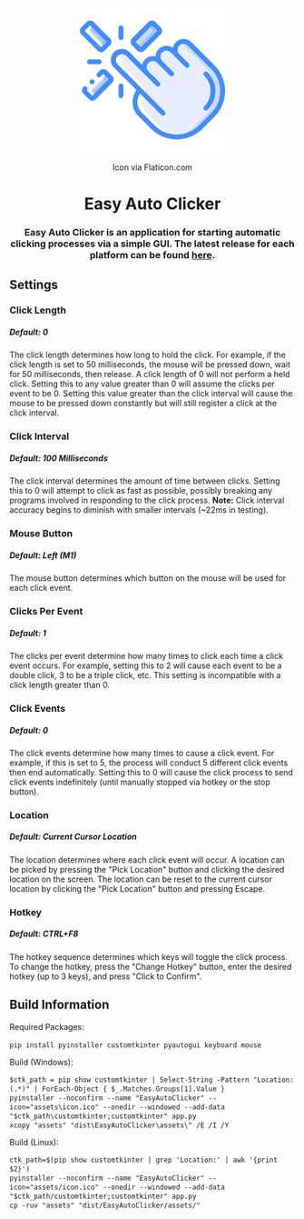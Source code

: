 <p align="center"><img src="assets/icon.png" width="256" height="256" alt="Easy Auto Clicker Logo"></p> <p align="center">Icon via Flaticon.com</p>

<h1 align="center">Easy Auto Clicker</h1> <h3 align="center">Easy Auto Clicker is an application for starting automatic clicking processes via a simple GUI. The latest release for each platform can be found <a href="https://github.com/CaymanFreeman/EasyAutoClicker/releases">here</a>.</h3>

## Settings

### Click Length

##### Default: 0
The click length determines how long to hold the click. For example, if the click length is set to 50 milliseconds, the mouse will be pressed down, wait for 50 milliseconds, then release. A click length of 0 will not perform a held click. Setting this to any value greater than 0 will assume the clicks per event to be 0. Setting this value greater than the click interval will cause the mouse to be pressed down constantly but will still register a click at the click interval.

### Click Interval

##### Default: 100 Milliseconds
The click interval determines the amount of time between clicks. Setting this to 0 will attempt to click as fast as possible, possibly breaking any programs involved in responding to the click process. **Note:** Click interval accuracy begins to diminish with smaller intervals (~22ms in testing).

### Mouse Button

##### Default: Left (M1)
The mouse button determines which button on the mouse will be used for each click event.

### Clicks Per Event

##### Default: 1
The clicks per event determine how many times to click each time a click event occurs. For example, setting this to 2 will cause each event to be a double click, 3 to be a triple click, etc. This setting is incompatible with a click length greater than 0.

### Click Events

##### Default: 0
The click events determine how many times to cause a click event. For example, if this is set to 5, the process will conduct 5 different click events then end automatically. Setting this to 0 will cause the click process to send click events indefinitely (until manually stopped via hotkey or the stop button).

### Location

##### Default: Current Cursor Location
The location determines where each click event will occur. A location can be picked by pressing the "Pick Location" button and clicking the desired location on the screen. The location can be reset to the current cursor location by clicking the "Pick Location" button and pressing Escape.

### Hotkey

##### Default: CTRL+F8
The hotkey sequence determines which keys will toggle the click process. To change the hotkey, press the "Change Hotkey" button, enter the desired hotkey (up to 3 keys), and press "Click to Confirm".

## Build Information

Required Packages:

`pip install pyinstaller customtkinter pyautogui keyboard mouse`

Build (Windows):

```
$ctk_path = pip show customtkinter | Select-String -Pattern "Location: (.*)" | ForEach-Object { $_.Matches.Groups[1].Value }
pyinstaller --noconfirm --name "EasyAutoClicker" --icon="assets\icon.ico" --onedir --windowed --add-data "$ctk_path\customtkinter;customtkinter" app.py
xcopy "assets" "dist\EasyAutoClicker\assets\" /E /I /Y
```

Build (Linux):

```
ctk_path=$(pip show customtkinter | grep 'Location:' | awk '{print $2}')
pyinstaller --noconfirm --name "EasyAutoClicker" --icon="assets/icon.ico" --onedir --windowed --add-data "$ctk_path/customtkinter;customtkinter" app.py
cp -ruv "assets" "dist/EasyAutoClicker/assets/"
```
